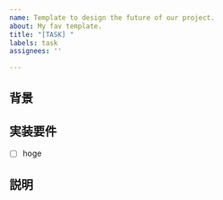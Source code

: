 ```yaml
---
name: Template to design the future of our project.
about: My fav template.
title: "[TASK] "
labels: task
assignees: ''

---
```


## 背景

## 実装要件
- [ ] hoge

## 説明

